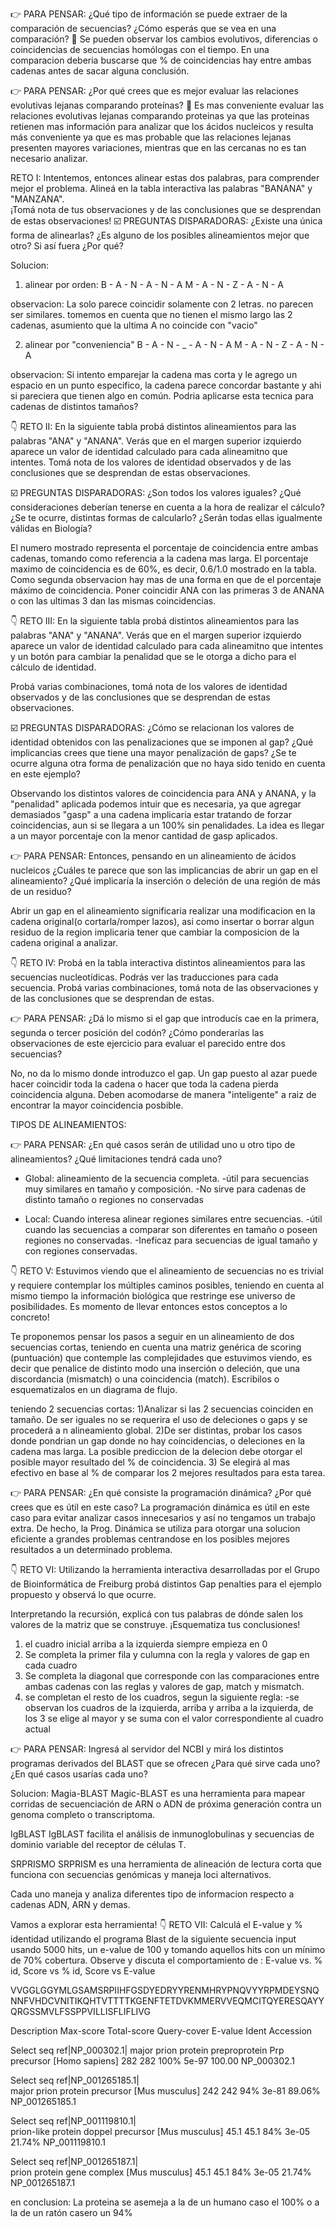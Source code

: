 👉 PARA PENSAR: 
¿Qué tipo de información se puede extraer de la comparación de secuencias? ¿Cómo esperás que se vea en una comparación? 🤔
Se pueden observar los cambios evolutivos, diferencias o coincidencias de secuencias homólogas con el tiempo. En una comparacion deberia buscarse que % de coincidencias
hay entre ambas cadenas antes de sacar alguna conclusión. 

👉 PARA PENSAR: 
¿Por qué crees que es mejor evaluar las relaciones evolutivas lejanas comparando proteínas? 🤔
Es mas conveniente evaluar las relaciones evolutivas lejanas comparando proteinas ya que las proteinas retienen mas información para analizar que los ácidos nucleicos 
y resulta más conveniente ya que es mas probable que las relaciones lejanas presenten mayores variaciones, mientras que en las cercanas no es tan necesario analizar.


RETO I: Intentemos, entonces alinear estas dos palabras, para comprender mejor el problema. Alineá en la tabla interactiva las palabras "BANANA" y "MANZANA".  
¡Tomá nota de tus observaciones y de las conclusiones que se desprendan de estas observaciones!
☑️ PREGUNTAS DISPARADORAS: ¿Existe una única forma de alinearlas? ¿Es alguno de los posibles alineamientos mejor que otro? Si así fuera ¿Por qué?

Solucion:
1) alinear por orden:
B - A - N - A - N - A
M - A - N - Z - A - N - A

observacion: La solo parece coincidir solamente con 2 letras. no parecen ser similares. tomemos en cuenta que no tienen el mismo largo las 2 cadenas, asumiento
que la ultima A no coincide con "vacio"

2) alinear por "conveniencia"
B - A - N - _ - A - N - A
M - A - N - Z - A - N - A

observacion: Si intento emparejar la cadena mas corta y le agrego un espacio en un punto especifico, la cadena parece concordar bastante y ahi si pareciera
que tienen algo en común. Podria aplicarse esta tecnica para cadenas de distintos tamaños?


👇 RETO II:
En la siguiente tabla probá distintos alineamientos para las palabras "ANA" y "ANANA". Verás que en el margen superior izquierdo aparece un valor 
de identidad calculado para cada alineamitno que intentes.
Tomá nota de los valores de identidad observados y de las conclusiones que se desprendan de estas observaciones.

☑️ PREGUNTAS DISPARADORAS: ¿Son todos los valores iguales? ¿Qué consideraciones deberían tenerse en cuenta a la hora de realizar el cálculo? ¿Se te ocurre,
distintas formas de calcularlo? ¿Serán todas ellas igualmente válidas en Biología?

El numero mostrado representa el porcentaje de coincidencia entre ambas cadenas, tomando como referencia a la cadena mas larga.
El porcentaje maximo de coincidencia es de 60%, es decir, 0.6/1.0 mostrado en la tabla.
Como segunda observacion hay mas de una forma en que de el porcentaje máximo de coincidencia. Poner coincidir ANA con las
primeras 3 de ANANA o con las ultimas 3 dan las mismas coincidencias. 


👇 RETO III: En la siguiente tabla probá distintos alineamientos para las palabras "ANA" y "ANANA". Verás que en el margen superior izquierdo aparece un 
valor de identidad calculado para cada alineamitno que intentes y un botón para cambiar la penalidad que se le otorga a dicho para el cálculo de identidad.

Probá varias combinaciones, tomá nota de los valores de identidad observados y de las conclusiones que se desprendan de estas observaciones.

☑️ PREGUNTAS DISPARADORAS: ¿Cómo se relacionan los valores de identidad obtenidos con las penalizaciones que se imponen al gap?
¿Qué implicancias crees que tiene una mayor penalización de gaps? ¿Se te ocurre alguna otra forma de penalización que no haya sido
tenido en cuenta en este ejemplo?

Observando los distintos valores de coincidencia para ANA y ANANA, y la "penalidad" aplicada podemos intuir que es necesaria, ya que agregar demasiados "gasp"
a una cadena implicaria estar tratando de forzar coincidencias, aun si se llegara a un 100% sin penalidades. La idea es llegar a un mayor porcentaje
con la menor cantidad de gasp aplicados.


👉 PARA PENSAR:
Entonces, pensando en un alineamiento de ácidos nucleicos ¿Cuáles te parece que son las implicancias de abrir un gap en el alineamiento?
¿Qué implicaría la inserción o deleción de una región de más de un residuo?

Abrir un gap en el alineamiento significaria realizar una modificacion en la cadena original(o cortarla/romper lazos), asi como insertar o borrar algun residuo 
de la region implicaria tener que cambiar la composicion de la cadena original a analizar.


👇 RETO IV: Probá en la tabla interactiva distintos alineamientos para las secuencias nucleotídicas. Podrás ver las traducciones para cada secuencia.
Probá varias combinaciones, tomá nota de las observaciones y de las conclusiones que se desprendan de estas.
 
👉 PARA PENSAR: ¿Dá lo mismo si el gap que introducís cae en la primera, segunda o tercer posición del codón? ¿Cómo ponderarías las observaciones de este ejercicio para evaluar el parecido entre dos secuencias?

No, no da lo mismo donde introduzco el gap. Un gap puesto al azar puede hacer coincidir toda la cadena o hacer que toda la cadena pierda coincidencia alguna. Deben
acomodarse de manera "inteligente" a raiz de encontrar la mayor coincidencia posbible.

TIPOS DE ALINEAMIENTOS:

👉 PARA PENSAR: ¿En qué casos serán de utilidad uno u otro tipo de alineamientos? ¿Qué limitaciones tendrá cada uno?

- Global: alineamiento de la secuencia completa.
  -útil para secuencias muy similares en tamaño y composición.
  -No sirve para cadenas de distinto tamaño o regiones no conservadas
  
- Local: Cuando interesa alinear regiones similares entre secuencias. 
  -útil cuando las secuencias a comparar son diferentes en tamaño o poseen regiones no conservadas.
  -Ineficaz para secuencias de igual tamaño y con regiones conservadas.
  
  
 👇 RETO V: Estuvimos viendo que el alineamiento de secuencias no es trivial y requiere contemplar los múltiples caminos posibles, teniendo en cuenta 
 al mismo tiempo la información biológica que restringe ese universo de posibilidades. Es momento de llevar entonces estos conceptos a lo concreto! 
 
Te proponemos pensar los pasos a seguir en un alineamiento de dos secuencias cortas, teniendo en cuenta una matriz genérica de scoring (puntuación) que 
contemple las complejidades que estuvimos viendo, es decir que penalice de distinto modo una inserción o deleción, que una discordancia (mismatch) o una 
coincidencia (match). Escribilos o esquematizalos en un diagrama de flujo.

teniendo 2 secuencias cortas:
1)Analizar si las 2 secuencias coinciden en tamaño. De ser iguales no se requerira el uso de deleciones o gaps y se procederá a n alineamiento global.
2)De ser distintas, probar los casos donde pondrian un gap donde no hay coincidencias, o deleciones en la cadena mas larga. La posible prediccion de 
  la delecion debe otorgar el posible mayor resultado del % de coincidencia.
3) Se elegirá al mas efectivo en base al % de comparar los 2 mejores resultados para esta tarea.


👉 PARA PENSAR: ¿En qué consiste la programación dinámica? ¿Por qué crees que es útil en este caso?
La programación dinámica es útil en este caso para evitar analizar casos innecesarios y así no tengamos un trabajo extra. De hecho, la Prog. Dinámica se utiliza 
para otorgar una solucion eficiente a grandes problemas centrandose en los posibles mejores resultados a un determinado problema. 

👇 RETO VI: Utilizando la herramienta interactiva  desarrolladas por el Grupo de Bioinformática de Freiburg probá distintos Gap penalties para el ejemplo propuesto y observá lo que ocurre.
 
Interpretando la recursión, explicá con tus palabras de dónde salen los valores de la matriz  que se construye. ¡Esquematiza tus conclusiones!
 
1) el cuadro inicial arriba a la izquierda siempre empieza en 0
2) Se completa la primer fila y culumna con la regla y valores de gap en cada cuadro
3) Se completa la diagonal que corresponde con las comparaciones entre ambas cadenas con las reglas y valores de gap, match y mismatch.
4) se completan el resto de los cuadros, segun la siguiente regla:
   -se observan los cuadros de la izquierda, arriba y arriba a la izquierda, de los 3 se elige al mayor y se suma con el valor correspondiente al cuadro actual

👉 PARA PENSAR: Ingresá al servidor del NCBI y mirá los distintos programas derivados del BLAST que se ofrecen ¿Para qué sirve cada uno? ¿En qué casos usarías cada uno?

Solucion:
Magia-BLAST
Magic-BLAST es una herramienta para mapear corridas de secuenciación de ARN o ADN de próxima generación contra un genoma completo o transcriptoma.

IgBLAST
IgBLAST facilita el análisis de inmunoglobulinas y secuencias de dominio variable del receptor de células T.

SRPRISMO
SRPRISM es una herramienta de alineación de lectura corta que funciona con secuencias genómicas y maneja loci alternativos.

Cada uno maneja y analiza diferentes tipo de informacion respecto a cadenas ADN, ARN y demas.


Vamos a explorar esta herramienta!
👇 RETO VII:
Calculá el E-value y % identidad utilizando el programa Blast de la siguiente secuencia input usando 5000 hits, un e-value de 100 y tomando aquellos hits con un mínimo de 70% cobertura. Observe y discuta el comportamiento de : E-value vs. % id, Score vs % id,  Score vs E-value

VVGGLGGYMLGSAMSRPIIHFGSDYEDRYYRENMHRYPNQVYYRPMDEYSNQNNFVHDCVNITIKQHTVTTTTKGENFTETDVKMMERVVEQMCITQYERESQAYYQRGSSMVLFSSPPVILLISFLIFLIVG

Description                                                         	Max-score    	Total-score   	Query-cover   	E-value    	Ident    	Accession

Select seq ref|NP_000302.1|	
major prion protein preproprotein Prp precursor [Homo sapiens]       282	             282	        100%	           5e-97	   100.00     NP_000302.1


Select seq ref|NP_001265185.1|	
major prion protein precursor [Mus musculus]                         242	             242        	94%	            3e-81	    89.06%	   NP_001265185.1

Select seq ref|NP_001119810.1|	
prion-like protein doppel precursor [Mus musculus]                   45.1            	45.1	       84%	           3e-05	      21.74%	   NP_001119810.1

Select seq ref|NP_001265187.1|	
prion protein gene complex [Mus musculus]                            45.1            	45.1	       84%	           3e-05      	21.74%	   NP_001265187.1


en conclusion: La proteina se asemeja a la de un humano caso el 100% o a la de un ratón casero un 94%

  
 


